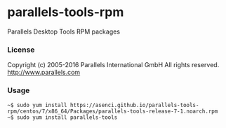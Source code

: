 # parallels-tools-rpm
Parallels Desktop Tools RPM packages

### License
Copyright (c) 2005-2016 Parallels International GmbH
All rights reserved.
http://www.parallels.com

### Usage
```console
~$ sudo yum install https://asenci.github.io/parallels-tools-rpm/centos/7/x86_64/Packages/parallels-tools-release-7-1.noarch.rpm
~$ sudo yum install parallels-tools
```